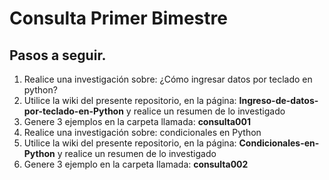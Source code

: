 # Consulta Primer Bimestre

## Pasos a seguir.

1. Realice una investigación sobre: ¿Cómo ingresar datos por teclado en python?
2. Utilice la wiki del presente repositorio, en la página: **Ingreso-de-datos-por-teclado-en-Python** y realice un resumen de lo investigado
3. Genere 3 ejemplos en la carpeta llamada: **consulta001**
4. Realice una investigación sobre: condicionales en Python
5. Utilice la wiki del presente repositorio, en la página: **Condicionales-en-Python** y realice un resumen de lo investigado
6. Genere 3 ejemplo en la carpeta llamada: **consulta002**
